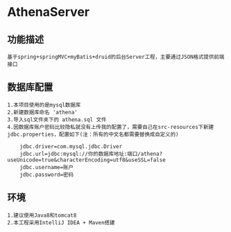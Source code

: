 # AthenaServer

## 功能描述
    基于spring+springMVC+myBatis+druid的后台Server工程，主要通过JSON格式提供前端接口

## 数据库配置
    1.本项目使用的是mysql数据库
    2.新建数据库命名 'athena'
    3.导入sql文件夹下的 athena.sql 文件
    4.因数据库账户密码比较隐私就没有上传我的配置了，需要自己在src-resources下新建jdbc.properties，配置如下(注：所有的中文名都需要替换成自定义的)
        
        jdbc.driver=com.mysql.jdbc.Driver
        jdbc.url=jdbc:mysql://你的数据库地址:端口/athena?useUnicode=true&characterEncoding=utf8&useSSL=false
        jdbc.username=账户
        jdbc.password=密码
        
## 环境
    1.建议使用Java8和tomcat8
    2.本工程采用IntelliJ IDEA + Maven搭建